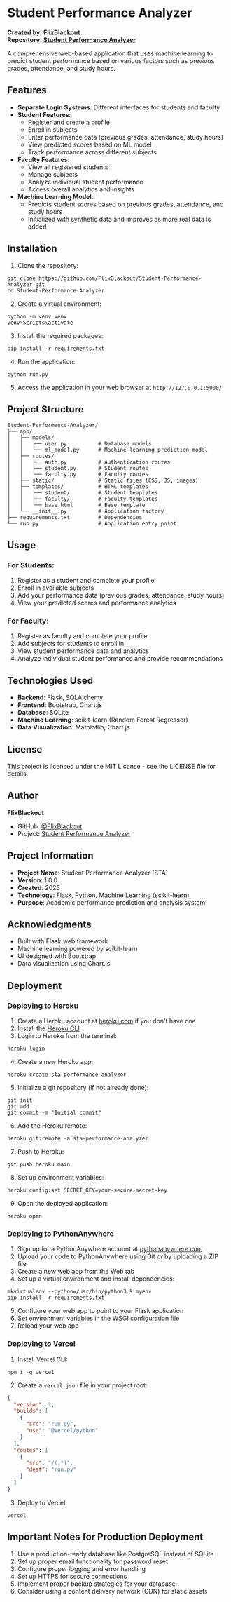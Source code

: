 # Student Performance Analyzer

**Created by: FlixBlackout**  
**Repository: [Student Performance Analyzer](https://github.com/FlixBlackout/Student-Performance-Analyzer)**

A comprehensive web-based application that uses machine learning to predict student performance based on various factors such as previous grades, attendance, and study hours.

## Features

- **Separate Login Systems**: Different interfaces for students and faculty
- **Student Features**:
  - Register and create a profile
  - Enroll in subjects
  - Enter performance data (previous grades, attendance, study hours)
  - View predicted scores based on ML model
  - Track performance across different subjects
- **Faculty Features**:
  - View all registered students
  - Manage subjects
  - Analyze individual student performance
  - Access overall analytics and insights
- **Machine Learning Model**:
  - Predicts student scores based on previous grades, attendance, and study hours
  - Initialized with synthetic data and improves as more real data is added

## Installation

1. Clone the repository:
```
git clone https://github.com/FlixBlackout/Student-Performance-Analyzer.git
cd Student-Performance-Analyzer
```

2. Create a virtual environment:
```
python -m venv venv
venv\Scripts\activate
```

3. Install the required packages:
```
pip install -r requirements.txt
```

4. Run the application:
```
python run.py
```

5. Access the application in your web browser at `http://127.0.0.1:5000/`

## Project Structure

```
Student-Performance-Analyzer/
├── app/
│   ├── models/
│   │   ├── user.py          # Database models
│   │   └── ml_model.py      # Machine learning prediction model
│   ├── routes/
│   │   ├── auth.py          # Authentication routes
│   │   ├── student.py       # Student routes
│   │   └── faculty.py       # Faculty routes
│   ├── static/              # Static files (CSS, JS, images)
│   ├── templates/           # HTML templates
│   │   ├── student/         # Student templates
│   │   ├── faculty/         # Faculty templates
│   │   └── base.html        # Base template
│   └── __init__.py          # Application factory
├── requirements.txt         # Dependencies
└── run.py                   # Application entry point
```

## Usage

### For Students:
1. Register as a student and complete your profile
2. Enroll in available subjects
3. Add your performance data (previous grades, attendance, study hours)
4. View your predicted scores and performance analytics

### For Faculty:
1. Register as faculty and complete your profile
2. Add subjects for students to enroll in
3. View student performance data and analytics
4. Analyze individual student performance and provide recommendations

## Technologies Used

- **Backend**: Flask, SQLAlchemy
- **Frontend**: Bootstrap, Chart.js
- **Database**: SQLite
- **Machine Learning**: scikit-learn (Random Forest Regressor)
- **Data Visualization**: Matplotlib, Chart.js

## License

This project is licensed under the MIT License - see the LICENSE file for details.

## Author

**FlixBlackout**
- GitHub: [@FlixBlackout](https://github.com/FlixBlackout)
- Project: [Student Performance Analyzer](https://github.com/FlixBlackout/Student-Performance-Analyzer)

## Project Information

- **Project Name**: Student Performance Analyzer (STA)
- **Version**: 1.0.0
- **Created**: 2025
- **Technology**: Flask, Python, Machine Learning (scikit-learn)
- **Purpose**: Academic performance prediction and analysis system

## Acknowledgments

- Built with Flask web framework
- Machine learning powered by scikit-learn
- UI designed with Bootstrap
- Data visualization using Chart.js

## Deployment

### Deploying to Heroku

1. Create a Heroku account at [heroku.com](https://heroku.com) if you don't have one
2. Install the [Heroku CLI](https://devcenter.heroku.com/articles/heroku-cli)
3. Login to Heroku from the terminal:
```
heroku login
```
4. Create a new Heroku app:
```
heroku create sta-performance-analyzer
```
5. Initialize a git repository (if not already done):
```
git init
git add .
git commit -m "Initial commit"
```
6. Add the Heroku remote:
```
heroku git:remote -a sta-performance-analyzer
```
7. Push to Heroku:
```
git push heroku main
```
8. Set up environment variables:
```
heroku config:set SECRET_KEY=your-secure-secret-key
```
9. Open the deployed application:
```
heroku open
```

### Deploying to PythonAnywhere

1. Sign up for a PythonAnywhere account at [pythonanywhere.com](https://www.pythonanywhere.com/)
2. Upload your code to PythonAnywhere using Git or by uploading a ZIP file
3. Create a new web app from the Web tab
4. Set up a virtual environment and install dependencies:
```
mkvirtualenv --python=/usr/bin/python3.9 myenv
pip install -r requirements.txt
```
5. Configure your web app to point to your Flask application
6. Set environment variables in the WSGI configuration file
7. Reload your web app

### Deploying to Vercel

1. Install Vercel CLI:
```
npm i -g vercel
```
2. Create a `vercel.json` file in your project root:
```json
{
  "version": 2,
  "builds": [
    {
      "src": "run.py",
      "use": "@vercel/python"
    }
  ],
  "routes": [
    {
      "src": "/(.*)",
      "dest": "run.py"
    }
  ]
}
```
3. Deploy to Vercel:
```
vercel
```

## Important Notes for Production Deployment

1. Use a production-ready database like PostgreSQL instead of SQLite
2. Set up proper email functionality for password reset
3. Configure proper logging and error handling
4. Set up HTTPS for secure connections
5. Implement proper backup strategies for your database
6. Consider using a content delivery network (CDN) for static assets
